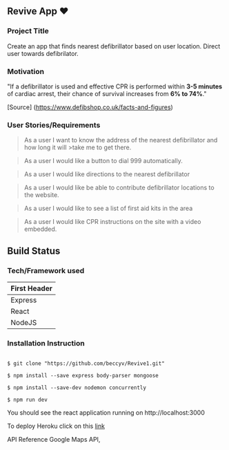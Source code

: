 ##   Revive App :heart:
### Project Title

Create an app that finds nearest defibrillator based on user location. Direct user towards defibrilator.

### Motivation

"If a defibrillator is used and effective CPR is performed within **3-5 minutes** of cardiac arrest, their chance of survival increases from **6% to 74%**." 

[Source] (https://www.defibshop.co.uk/facts-and-figures)

### User Stories/Requirements

>As a user I want to know the address of the nearest defibrillator and how long it will >take me to get there.

>As a user I would like a button to dial 999 automatically.

>As a user I would like directions to the nearest defibrillator

>As a user I would like be able to contribute defibrillator locations to the website.

>As a user I would like to see a list of first aid kits in the area

>As a user I would like CPR instructions on the site with a video embedded.


## Build Status


### Tech/Framework used

First Header  | 
------------- |  
Express       | 
React         |
NodeJS        |

### Installation Instruction
``` 

$ git clone "https://github.com/beccyv/Revive1.git"

$ npm install --save express body-parser mongoose

$ npm install --save-dev nodemon concurrently

$ npm run dev

```

You should see the react application running on http://localhost:3000

To deploy Heroku click on this [link](https://dev.to/thisk8brd/how-to-deploy-a-webapp-to-heroku-node-js-react-js-and-mongodb-5a7g)





API Reference
Google Maps API,

